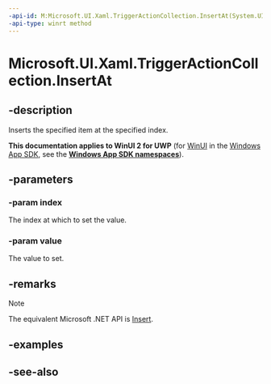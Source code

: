 ```yaml
---
-api-id: M:Microsoft.UI.Xaml.TriggerActionCollection.InsertAt(System.UInt32,Microsoft.UI.Xaml.TriggerAction)
-api-type: winrt method
---
```


<!-- Method syntax
public void InsertAt(System.UInt32 index, Windows.UI.Xaml.TriggerAction value)
-->

# Microsoft.UI.Xaml.TriggerActionCollection.InsertAt

## -description
Inserts the specified item at the specified index.

**This documentation applies to WinUI 2 for UWP** (for [WinUI](/windows/apps/winui/winui3/) in the [Windows App SDK](/windows/apps/windows-app-sdk/), see the **[Windows App SDK namespaces](/windows/windows-app-sdk/api/winrt/)**).

## -parameters
### -param index
The index at which to set the value.

### -param value
The value to set.

## -remarks
> [!NOTE]
> The equivalent Microsoft .NET  API is [Insert](triggeractioncollection_insert.md).

## -examples

## -see-also
